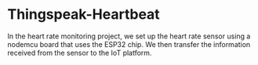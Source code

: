 # Thingspeak-Heartbeat
In the heart rate monitoring project, we set up the heart rate sensor using a nodemcu board that uses the ESP32 chip. We then transfer the information received from the sensor to the IoT platform.
